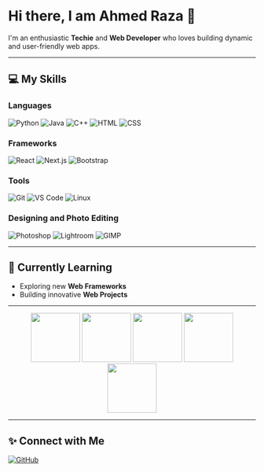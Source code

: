 # Hi there, I am Ahmed Raza 👋

I'm an enthusiastic **Techie** and **Web Developer** who loves building dynamic and user-friendly web apps.

---

## 💻 My Skills

### **Languages**
![Python](https://img.shields.io/badge/Python-3776AB?style=for-the-badge&logo=python&logoColor=white)
![Java](https://img.shields.io/badge/Java-007396?style=for-the-badge&logo=java&logoColor=white)
![C++](https://img.shields.io/badge/C%2B%2B-00599C?style=for-the-badge&logo=cplusplus&logoColor=white)
![HTML](https://img.shields.io/badge/HTML-E34F26?style=for-the-badge&logo=html5&logoColor=white)
![CSS](https://img.shields.io/badge/CSS-1572B6?style=for-the-badge&logo=css3&logoColor=white)

### **Frameworks**
![React](https://img.shields.io/badge/React-20232A?style=for-the-badge&logo=react&logoColor=61DAFB)
![Next.js](https://img.shields.io/badge/Next.js-000000?style=for-the-badge&logo=nextdotjs&logoColor=white)
![Bootstrap](https://img.shields.io/badge/Bootstrap-563D7C?style=for-the-badge&logo=bootstrap&logoColor=white)

### **Tools**
![Git](https://img.shields.io/badge/Git-F05032?style=for-the-badge&logo=git&logoColor=white)
![VS Code](https://img.shields.io/badge/VS_Code-0078D4?style=for-the-badge&logo=visual-studio-code&logoColor=white)
![Linux](https://img.shields.io/badge/Linux-FCC624?style=for-the-badge&logo=linux&logoColor=black)

### **Designing and Photo Editing**
![Photoshop](https://img.shields.io/badge/Photoshop-31A8FF?style=for-the-badge&logo=adobe-photoshop&logoColor=white)
![Lightroom](https://img.shields.io/badge/Lightroom-31A8FF?style=for-the-badge&logo=adobe-lightroom&logoColor=white)
![GIMP](https://img.shields.io/badge/GIMP-5C5543?style=for-the-badge&logo=gimp&logoColor=white)

---

## 🌱 Currently Learning
- Exploring new **Web Frameworks**
- Building innovative **Web Projects**

---

<div align="center">
  <img src="https://github.com/user-attachments/assets/a6ddb9f5-337a-42fd-890e-3241e5b8bef8" width="100" height="100" />
  <img src="https://github.com/user-attachments/assets/72a142c2-dbe2-463f-a8c1-7146900d4d08" width="100" height="100" />
  <img src="https://github.com/user-attachments/assets/e779aee5-b857-4168-9e6e-34128e3374a5" width="100" height="100" />
  <img src="https://github.com/user-attachments/assets/3d86d4a0-f17b-4614-aafb-030f4154ae06" width="100" height="100" />
  <img src="https://github.com/user-attachments/assets/52a1ac6c-8a9b-45e0-8bf1-07ead790a7b9" width="100" height="100" />
</div>

---

## ✨ Connect with Me
[![GitHub](https://img.shields.io/badge/GitHub-AhmedRz1122-181717?style=for-the-badge&logo=github)](https://github.com/AhmedRz1122)
